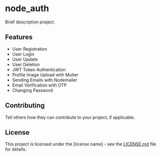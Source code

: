 # node_auth

Brief description  project.

## Features

- User Registration
- User Login
- User Update
- User Deletion
- JWT Token Authentication
- Profile Image Upload with Multer
- Sending Emails with Nodemailer
- Email Verification with OTP
- Changing Password


## Contributing

Tell others how they can contribute to your project, if applicable.

## License

This project is licensed under the [license name] - see the [LICENSE.md](LICENSE.md) file for details.
